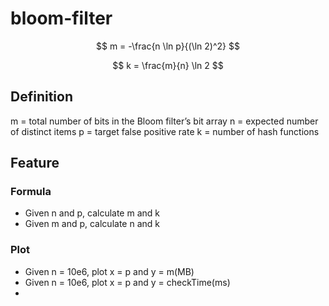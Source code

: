 # bloom-filter

$$
m = -\frac{n \ln p}{(\ln 2)^2}
$$

$$
k = \frac{m}{n} \ln 2
$$


## Definition
m = total number of bits in the Bloom filter’s bit array
n = expected number of distinct items
p = target false positive rate
k = number of hash functions

## Feature
### Formula
- Given n and p, calculate m and k
- Given m and p, calculate n and k

### Plot
- Given n = 10e6, plot x = p and y = m(MB)
- Given n = 10e6, plot x = p and y = checkTime(ms)
- 